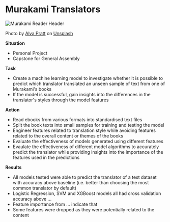 # Murakami Translators

![Murakami Reader Header](/Users/Steven/Documents/projects/murakami_translators/images/alva-pratt-a5ToDH34m0I-unsplash_crop.jpg)

Photo by [Alva Pratt](https://unsplash.com/@alvapratt?utm_source=unsplash&utm_medium=referral&utm_content=creditCopyText) on [Unsplash](https://unsplash.com/s/photos/japanese-reading?utm_source=unsplash&utm_medium=referral&utm_content=creditCopyText)

**Situation**

- Personal Project
- Capstone for General Assembly

**Task**

- Create a machine learning model to investigate whether it is possible to predict which translator translated an unseen sample of text from one of Murakami's books
- If the model is successful, gain insights into the differences in the translator's styles through the model features

**Action**

- Read ebooks from various formats into standardised text files
- Split the book texts into small samples for training and testing the model
- Engineer features related to translation style while avoiding features related to the overall content or themes of the books
- Evaluate the effectiveness of models generated using different features
- Evaulate the effectiveness of different model algorithms to accurately predict the translator while providing insights into the importance of the features used in the predictions

**Results**

- All models tested were able to predict the translator of a test dataset with accuracy above baseline (i.e. better than choosing the most common translator by default)
- Logistic Regression, SVM and XGBoost models all had cross validation accuracy above ...
- Feature importance from ... indicate that
- Some features were dropped as they were potentially related to the content 